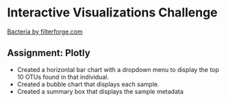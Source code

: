 # Interactive Visualizations Challenge

[Bacteria by filterforge.com](/Images/bacteria.jpg)

## Assignment: Plotly

- Created a horizontal bar chart with a dropdown menu to display the top 10 OTUs found in that individual.
- Created a bubble chart that displays each sample.
- Created a summary box that displays the sample metadata
